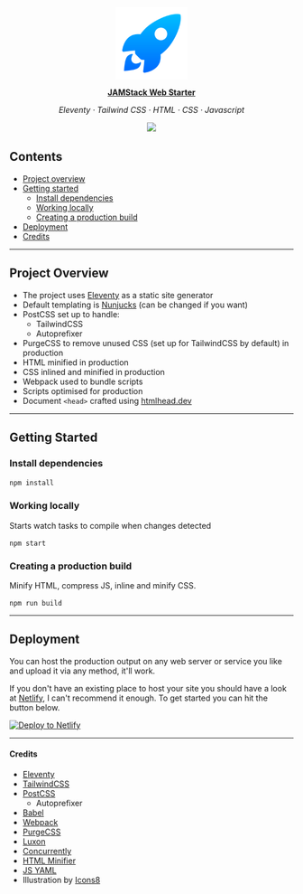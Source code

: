 <p align="center">
	<img src="/src/static/icon.svg" alt="Rocket icon" width="128" align="center" />
</p>

<p align="center"><a href="https://webstarter.chriscollins.me"><strong>JAMStack Web Starter</strong></a></p>

<p align="center"><em>Eleventy · Tailwind CSS · HTML · CSS · Javascript</em></p>

<p align="center"><a href="https://app.netlify.com/sites/webstarter/deploys"><img src="https://api.netlify.com/api/v1/badges/27819fce-1c2b-4f30-ab30-5c0769f9734e/deploy-status"></a></p>

## Contents 

- [Project overview](#project-overview)
- [Getting started](#getting-started)
	- [Install dependencies](#install-dependencies)
	- [Working locally](#working-locally)
	- [Creating a production build](#creating-a-production-build)
- [Deployment](#deployment)
- [Credits](#credits)

---

## Project Overview 

- The project uses [Eleventy](https://11ty.io) as a static site generator
- Default templating is [Nunjucks](https://mozilla.github.io/nunjucks/) (can be changed if you want)
- PostCSS set up to handle:
	- TailwindCSS
	- Autoprefixer 
- PurgeCSS to remove unused CSS (set up for TailwindCSS by default) in production
- HTML minified in production
- CSS inlined and minified in production
- Webpack used to bundle scripts
- Scripts optimised for production
- Document `<head>` crafted using [htmlhead.dev](https://htmlhead.dev)

---

## Getting Started

### Install dependencies

```
npm install
```

### Working locally
Starts watch tasks to compile when changes detected

```
npm start
```

### Creating a production build 
Minify HTML, compress JS, inline and minify CSS.

``` 
npm run build
```

---

## Deployment 

You can host the production output on any web server or service you like and upload it via any method, it'll work. 

If you don't have an existing place to host your site you should have a look at [Netlify](https://www.netlify.com), I can't recommend it enough. To get started you can hit the button below.

[![Deploy to Netlify](https://www.netlify.com/img/deploy/button.svg)](https://app.netlify.com/start/deploy?repository=https://github.com/chrisssycollins/web-starter)

---

#### Credits 

- [Eleventy](https://11ty.io)
- [TailwindCSS](https://tailwindcss.com/)
- [PostCSS](https://github.com/postcss)
	- Autoprefixer
- [Babel](https://babeljs.io/)
- [Webpack](https://webpack.js.org/)
- [PurgeCSS](https://github.com/FullHuman/purgecss)
- [Luxon](https://moment.github.io/luxon/)
- [Concurrently](https://www.npmjs.com/package/concurrently)
- [HTML Minifier](https://www.npmjs.com/package/html-minifier)
- [JS YAML](https://www.npmjs.com/package/js-yaml)
- Illustration by [Icons8](https://icons8.com/ouch/illustration/fogg-message-sent)
